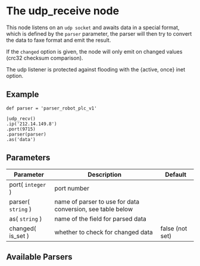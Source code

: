 The udp_receive node
=====================

This node listens on an `udp socket` and awaits data in a special format, which is defined
by the `parser` parameter, the parser will then try to convert the data to faxe format and emit the
result.

If the `changed` option is given, the node will only emit on changed values (crc32 checksum comparison).

The udp listener is protected against flooding with the {active, once} inet option.

Example
-------

```dfs  
def parser = 'parser_robot_plc_v1'

|udp_recv()
.ip('212.14.149.8')
.port(9715)
.parser(parser)
.as('data')
```     


Parameters
----------

Parameter     | Description | Default 
--------------|-------------|---------  
port( `integer` )| port number |
parser( `string` )| name of parser to use for data conversion, see table below|
as( `string` ) | name of the field for parsed data|
changed( is_set )| whether to check for changed data| false (not set) 

Available Parsers
-----------------
 
